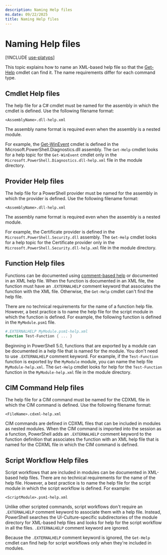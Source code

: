 ```yaml
---
description: Naming Help files
ms.date: 09/22/2025
title: Naming Help files
---
```

# Naming Help files

[!INCLUDE [use-platyps](../../../includes/use-platyps.md)]

This topic explains how to name an XML-based help file so that the [Get-Help][02] cmdlet can find
it. The name requirements differ for each command type.

## Cmdlet Help files

The help file for a C# cmdlet must be named for the assembly in which the cmdlet is defined. Use the
following filename format:

```
<AssemblyName>.dll-help.xml
```

The assembly name format is required even when the assembly is a nested module.

For example, the [Get-WinEvent][03] cmdlet is defined in the Microsoft.PowerShell.Diagnostics.dll
assembly. The `Get-Help` cmdlet looks for a help topic for the `Get-WinEvent` cmdlet only in the
`Microsoft.PowerShell.Diagnostics.dll-help.xml` file in the module directory.

## Provider Help files

The help file for a PowerShell provider must be named for the assembly in which the provider is
defined. Use the following filename format:

`<AssemblyName>.dll-help.xml`

The assembly name format is required even when the assembly is a nested module.

For example, the Certificate provider is defined in the `Microsoft.PowerShell.Security.dll`
assembly. The `Get-Help` cmdlet looks for a help topic for the Certificate provider only in the
`Microsoft.PowerShell.Security.dll-help.xml` file in the module directory.

## Function Help files

Functions can be documented using [comment-based help][01] or documented in an XML help file. When
the function is documented in an XML file, the function must have an `.EXTERNALHELP` comment keyword
that associates the function with the XML file. Otherwise, the `Get-Help` cmdlet can't find the help
file.

There are no technical requirements for the name of a function help file. However, a best practice
is to name the help file for the script module in which the function is defined. For example, the
following function is defined in the `MyModule.psm1` file.

```powershell
#.EXTERNALHELP MyModule.psm1-help.xml
function Test-Function { ... }
```

Beginning in PowerShell 5.0, functions that are exported by a module can be documented in a help file
that is named for the module. You don't need to use `.EXTERNALHELP` comment keyword. For example, if
the `Test-Function` function is exported by the `MyModule` module, you can name the help file
`MyModule-help.xml`. The `Get-Help` cmdlet looks for help for the `Test-Function` function in the
`MyModule-help.xml` file in the module directory.

## CIM Command Help files

The help file for a CIM command must be named for the CDXML file in which the CIM command is
defined. Use the following filename format:

`<FileName>.cdxml-help.xml`

CIM commands are defined in CDXML files that can be included in modules as nested modules. When the
CIM command is imported into the session as a function, PowerShell adds an `.EXTERNALHELP` comment
keyword to the function definition that associates the function with an XML help file that is named
for the CDXML file in which the CIM command is defined.

## Script Workflow Help files

Script workflows that are included in modules can be documented in XML-based help files. There are
no technical requirements for the name of the help file. However, a best practice is to name the
help file for the script module in which the script workflow is defined. For example:

`<ScriptModule>.psm1-help.xml`

Unlike other scripted commands, script workflows don't require an `.EXTERNALHELP` comment keyword to
associate them with a help file. Instead, PowerShell searches the UI-Culture-specific subdirectories
of the module directory for XML-based help files and looks for help for the script workflow in all
the files. `.EXTERNALHELP` comment keyword are ignored.

Because the `.EXTERNALHELP` comment keyword is ignored, the `Get-Help` cmdlet can find help for
script workflows only when they're included in modules.

<!-- link references -->
[01]: /powershell/module/microsoft.powershell.core/about/about_comment_based_help
[02]: /powershell/module/Microsoft.PowerShell.Core/Get-Help
[03]: /powershell/module/Microsoft.PowerShell.Diagnostics/Get-WinEvent
